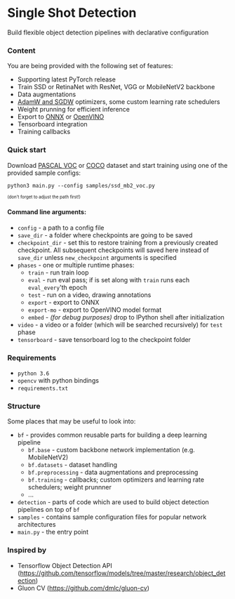 # Single Shot Detection
Build flexible object detection pipelines with declarative configuration
### Content
You are being provided with the following set of features:
- Supporting latest PyTorch release
- Train SSD or RetinaNet with ResNet, VGG or MobileNetV2 backbone
- Data augmentations
- [AdamW and SGDW](https://www.fast.ai/2018/07/02/adam-weight-decay/) optimizers, some custom learning rate schedulers
- Weight prunning for efficient inference
- Export to [ONNX](https://github.com/onnx/onnx) or [OpenVINO](https://github.com/opencv/dldt)
- Tensorboard integration
- Training callbacks

### Quick start
Download [PASCAL VOC](http://host.robots.ox.ac.uk/pascal/VOC/) or [COCO](http://cocodataset.org/) dataset and start training using one of the provided sample configs:
```
python3 main.py --config samples/ssd_mb2_voc.py
```
<sup><sup>(don't forget to adjust the path first!)</sup></sup>
#### Command line arguments:
- `config` - a path to a config file
- `save_dir` - a folder where checkpoints are going to be saved
- `checkpoint_dir` - set this to restore training from a previously created checkpoint. All subsequent checkpoints will saved here instead of `save_dir` unless `new_checkpoint` arguments is specified
- `phases` - one or multiple runtime phases:
    - `train` - run train loop
    - `eval` - run eval pass; if is set along with `train` runs each `eval_every`'th epoch
    - `test` - run on a video, drawing annotations
    - `export` - export to ONNX
    - `export-mo` - export to OpenVINO model format
    - `embed` - *(for debug purposes)* drop to IPython shell after initialization
- `video` - a video or a folder (which will be searched recursively) for `test` phase
- `tensorboard` - save tensorboard log to the checkpoint folder
### Requirements
- `python 3.6`
- `opencv` with python bindings
- `requirements.txt`
### Structure
Some places that may be useful to look into:
- `bf` - provides common reusable parts for building a deep learning pipeline
    - `bf.base` - custom backbone network implementation (e.g. MobileNetV2)
    - `bf.datasets` - dataset handling
    - `bf.preprocessing` - data augmentations and preprocessing
    - `bf.training` - callbacks; custom optimizers and learning
    rate schedulers; weight prunnner
    - ...
- `detection` - parts of code which are used to build object detection pipelines on top of `bf`
- `samples` - contains sample configuration files for popular network architectures
- `main.py` - the entry point
### Inspired by
- Tensorflow Object Detection API (https://github.com/tensorflow/models/tree/master/research/object_detection)
- Gluon CV (https://github.com/dmlc/gluon-cv)

